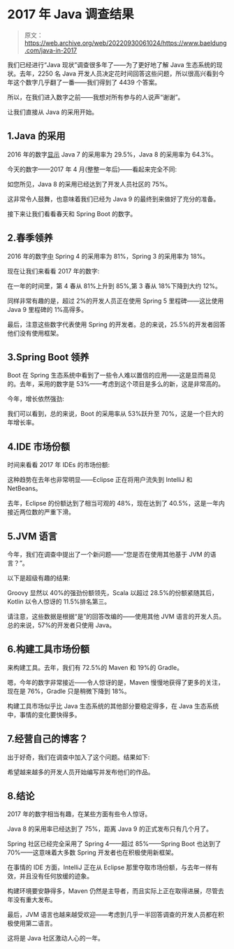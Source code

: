 # 2017 年 Java 调查结果

> 原文：<https://web.archive.org/web/20220930061024/https://www.baeldung.com/java-in-2017>

我们已经进行“Java 现状”调查很多年了——为了更好地了解 Java 生态系统的现状。去年，2250 名 Java 开发人员决定花时间回答这些问题，所以很高兴看到今年这个数字几乎翻了一番——我们得到了 4439 个答案。

所以，在我们进入数字之前——我想对所有参与的人说声“谢谢”。

让我们直接从 Java 的采用开始。

## 1.Java 的采用

2016 年的数字[显示](/web/20221126232425/https://www.baeldung.com/java-8-adoption-march-2016) Java 7 的采用率为 29.5%，Java 8 的采用率为 64.3%。

今天的数字——2017 年 4 月(整整一年后)——看起来完全不同:

如您所见，Java 8 的采用已经达到了开发人员社区的 75%。

这非常令人鼓舞，也意味着我们已经为 Java 9 的最终到来做好了充分的准备。

接下来让我们看看春天和 Spring Boot 的数字。

## 2.春季领养

2016 年的数字[中](/web/20221126232425/https://www.baeldung.com/spring-adoption-march-2016) Spring 4 的采用率为 81%，Spring 3 的采用率为 18%。

现在让我们来看看 2017 年的数字:

在一年的时间里，第 4 春从 81%上升到 85%,第 3 春从 18%下降到大约 12%。

同样非常有趣的是，超过 2%的开发人员正在使用 Spring 5 里程碑——这比使用 Java 9 里程碑的 1%高得多。

最后，注意这些数字代表使用 Spring 的开发者。总的来说，25.5%的开发者回答他们没有使用框架。

## 3.Spring Boot 领养

Boot 在 Spring 生态系统中看到了一些令人难以置信的应用——这是显而易见的。去年，采用的数字是 53%——考虑到这个项目是多么的新，这是非常高的。

今年，增长依然强劲:

我们可以看到，总的来说，Boot 的采用率从 53%跃升至 70%，这是一个巨大的年增长率。​

## 4.IDE 市场份额

时间来看看 2017 年 IDEs 的市场份额:

这种趋势在去年也非常明显——Eclipse 正在将用户流失到 IntelliJ 和 NetBeans。

去年，Eclipse 的份额达到了相当可观的 48%，现在达到了 40.5%，这是一年内接近两位数的严重下滑。

## 5.JVM 语言

今年，我们在调查中提出了一个新问题——“您是否在使用其他基于 JVM 的语言？”。

以下是超级有趣的结果:

Groovy 显然以 40%的强劲份额领先，Scala 以超过 28.5%的份额紧随其后，Kotlin 以令人惊讶的 11.5%排名第三。

请注意，这些数据是根据“是”的回答改编的——使用其他 JVM 语言的开发人员。总的来说，57%的开发者只使用 Java。

## 6.构建工具市场份额

来构建工具。去年，我们有 72.5%的 Maven 和 19%的 Gradle。

嗯，今年的数字非常接近——令人惊讶的是，Maven 慢慢地获得了更多的关注，现在是 76%，Gradle 只是稍微下降到 18%。

构建工具市场似乎比 Java 生态系统的其他部分要稳定得多，在 Java 生态系统中，事情的变化要快得多。

## 7.经营自己的博客？

出于好奇，我们在调查中加入了这个问题。结果如下:

希望越来越多的开发人员开始编写并发布他们的作品。

## 8.结论

2017 年的数字相当有趣，在某些方面有些令人惊讶。

Java 8 的采用率已经达到了 75%，距离 Java 9 的正式发布只有几个月了。

Spring 社区已经完全采用了 Spring 4——超过 85%——Spring Boot 也达到了 70%——这意味着大多数 Spring 开发者也在积极使用新框架。

在事情的 IDE 方面，IntelliJ 正在从 Eclipse 那里夺取市场份额，与去年一样有效，并且没有任何放缓的迹象。

构建环境要安静得多，Maven 仍然是主导者，而且实际上正在取得进展，尽管去年没有重大发布。

最后，JVM 语言也越来越受欢迎——考虑到几乎一半回答调查的开发人员都在积极使用第二语言。

这将是 Java 社区激动人心的一年。